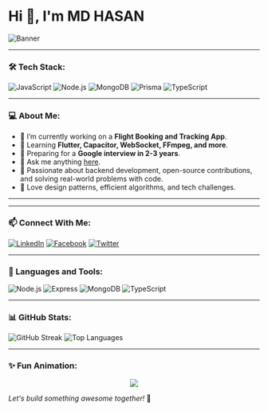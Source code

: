 # Hi 👋, I'm MD HASAN

![Banner](https://i.ibb.co/album-banner-placeholder.png)

---

### 🛠 Tech Stack:
![JavaScript](https://img.shields.io/badge/JavaScript-323330?style=for-the-badge&logo=javascript&logoColor=F7DF1E)
![Node.js](https://img.shields.io/badge/Node.js-339933?style=for-the-badge&logo=node.js&logoColor=white)
![MongoDB](https://img.shields.io/badge/MongoDB-4EA94B?style=for-the-badge&logo=mongodb&logoColor=white)
![Prisma](https://img.shields.io/badge/Prisma-2D3748?style=for-the-badge&logo=prisma&logoColor=white)
![TypeScript](https://img.shields.io/badge/TypeScript-007ACC?style=for-the-badge&logo=typescript&logoColor=white)

---

### 💻 About Me:
- 🔭 I’m currently working on a **Flight Booking and Tracking App**.
- 🌱 Learning **Flutter, Capacitor, WebSocket, FFmpeg, and more**.
- 🎯 Preparing for a **Google interview in 2-3 years**.
- 💬 Ask me anything [here](https://github.com/md-hasan-akon1).
- 🚀 Passionate about backend development, open-source contributions, and solving real-world problems with code.
- 🎨 Love design patterns, efficient algorithms, and tech challenges.

---


---

### 📫 Connect With Me:
[![LinkedIn](https://img.shields.io/badge/LinkedIn-blue?style=for-the-badge&logo=linkedin&logoColor=white)](https://www.linkedin.com/in/md-hasan-b6523b220/)
[![Facebook](https://img.shields.io/badge/Facebook-1877F2?style=for-the-badge&logo=facebook&logoColor=white)](https://www.facebook.com/hasan.akon.5891)
[![Twitter](https://img.shields.io/badge/Twitter-1DA1F2?style=for-the-badge&logo=twitter&logoColor=white)](https://x.com/akonhasan680)

---

### 🚀 Languages and Tools:
![Node.js](https://img.shields.io/badge/Node.js-339933?style=for-the-badge&logo=node.js&logoColor=white) ![Express](https://img.shields.io/badge/Express.js-000000?style=for-the-badge&logo=express&logoColor=white) ![MongoDB](https://img.shields.io/badge/MongoDB-4EA94B?style=for-the-badge&logo=mongodb&logoColor=white) ![TypeScript](https://img.shields.io/badge/TypeScript-007ACC?style=for-the-badge&logo=typescript&logoColor=white)

---

### 📊 GitHub Stats:
![GitHub Streak](https://streak-stats.demolab.com?user=md-hasan-akon1&theme=radical&hide_border=true)
![Top Languages](https://github-profile-summary-cards.vercel.app/api/cards/most-commit-language?username=md-hasan-akon1&theme=aura)

---

### ✨ Fun Animation:
<p align="center">
  <img src="https://readme-typing-svg.herokuapp.com?font=Fira+Code&weight=500&size=22&pause=1000&color=F7DF1E&center=true&vCenter=true&width=600&lines=Backend+Developer;MERN+Stack+Specialist;Open+Source+Contributor;Continuous+Learner"/>
</p>

*Let's build something awesome together!* 🚀
